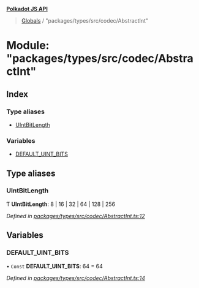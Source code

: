 **[Polkadot JS API](../README.md)**

> [Globals](../globals.md) / "packages/types/src/codec/AbstractInt"

# Module: "packages/types/src/codec/AbstractInt"

## Index

### Type aliases

* [UIntBitLength](_packages_types_src_codec_abstractint_.md#uintbitlength)

### Variables

* [DEFAULT\_UINT\_BITS](_packages_types_src_codec_abstractint_.md#default_uint_bits)

## Type aliases

### UIntBitLength

Ƭ  **UIntBitLength**: 8 \| 16 \| 32 \| 64 \| 128 \| 256

*Defined in [packages/types/src/codec/AbstractInt.ts:12](https://github.com/polkadot-js/api/blob/95c4f03bc/packages/types/src/codec/AbstractInt.ts#L12)*

## Variables

### DEFAULT\_UINT\_BITS

• `Const` **DEFAULT\_UINT\_BITS**: 64 = 64

*Defined in [packages/types/src/codec/AbstractInt.ts:14](https://github.com/polkadot-js/api/blob/95c4f03bc/packages/types/src/codec/AbstractInt.ts#L14)*
